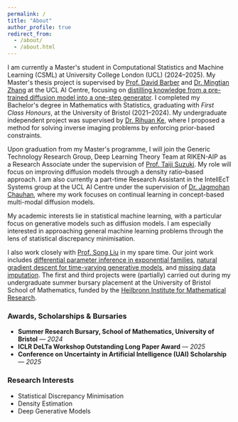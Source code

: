 ```yaml
---
permalink: /
title: "About"
author_profile: true
redirect_from: 
  - /about/
  - /about.html
---
```


I am currently a Master's student in Computational Statistics and Machine Learning (CSML) at University College London (UCL) (2024–2025). My Master's thesis project is supervised by [Prof. David Barber](http://web4.cs.ucl.ac.uk/staff/D.Barber/pmwiki/pmwiki.php) and [Dr. Mingtian Zhang](https://mingtian.ai/) at the UCL AI Centre, focusing on [distilling knowledge from a pre-trained diffusion model into a one-step generator](https://arxiv.org/abs/2508.20646). I completed my Bachelor's degree in Mathematics with Statistics, graduating with *First Class Honours*, at the University of Bristol (2021–2024). My undergraduate independent project was supervised by [Dr. Rihuan Ke](https://www.bristol.ac.uk/people/person/Rihuan-Ke-1e1de8f2-07dc-490c-8323-e6696261a710/), where I proposed a method for solving inverse imaging problems by enforcing prior-based constraints.  

Upon graduation from my Master's programme, I will join the Generic Technology Research Group, Deep Learning Theory Team at RIKEN-AIP as a Research Associate under the supervision of [Prof. Taiji Suzuki](https://ibis.t.u-tokyo.ac.jp/suzuki/). My role will focus on improving diffusion models through a density ratio–based approach. I am also currently a part-time Research Assistant in the IntellEcT Systems group at the UCL AI Centre under the supervision of [Dr. Jagmohan Chauhan](https://sites.google.com/view/jagmohan-chauhan), where my work focuses on continual learning in concept-based multi-modal diffusion models.  

My academic interests lie in statistical machine learning, with a particular focus on generative models such as diffusion models. I am especially interested in approaching general machine learning problems through the lens of statistical discrepancy minimisation.  

I also work closely with [Prof. Song Liu](https://allmodelsarewrong.net) in my spare time. Our joint work includes [differential parameter inference in exponential families](https://proceedings.mlr.press/v258/williams25a.html), [natural gradient descent for time-varying generative models](https://arxiv.org/pdf/2502.07650), and [missing data imputation](https://arxiv.org/abs/2505.11749). The first and third projects were (partially) carried out during my undergraduate summer bursary placement at the University of Bristol School of Mathematics, funded by the [Heilbronn Institute for Mathematical Research](https://heilbronn.ac.uk/).

### Awards, Scholarships & Bursaries

- **Summer Research Bursary, School of Mathematics, University of Bristol** — *2024*  
- **ICLR DeLTa Workshop Outstanding Long Paper Award** — *2025*  
- **Conference on Uncertainty in Artificial Intelligence (UAI) Scholarship** — *2025*  

### Research Interests
- Statistical Discrepancy Minimisation  
- Density Estimation  
- Deep Generative Models  

